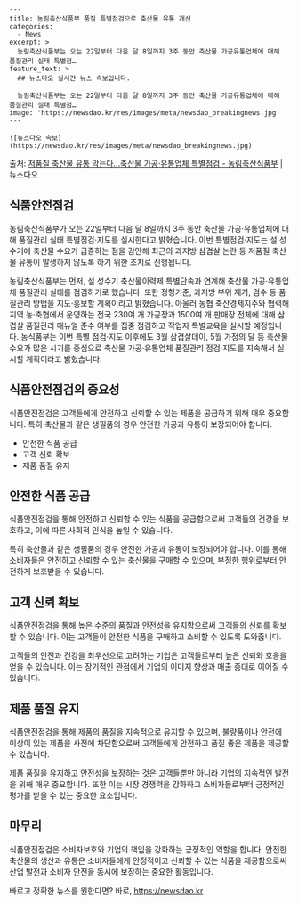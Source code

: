     ---
    title: 농림축산식품부 품질 특별점검으로 축산물 유통 개선
    categories:
      - News
    excerpt: >
      농림축산식품부는 오는 22일부터 다음 달 8일까지 3주 동안 축산물 가공유통업체에 대해 품질관리 실태 특별점…
    feature_text: >
      ## 뉴스다오 실시간 뉴스 속보입니다.
    
      농림축산식품부는 오는 22일부터 다음 달 8일까지 3주 동안 축산물 가공유통업체에 대해 품질관리 실태 특별점…
    image: 'https://newsdao.kr/res/images/meta/newsdao_breakingnews.jpg'
    ---
    
    ![뉴스다오 속보](https://newsdao.kr/res/images/meta/newsdao_breakingnews.jpg)

<p>출처: <a href="https://newsdao.kr/3031" rel="dofollow">저품질 축산물 유통 막는다…축산물 가공·유통업체 특별점검 - 농림축산식품부</a> | 뉴스다오</p>

<h2 data-ke-size="size26">식품안전점검</h2>
농림축산식품부가 오는 22일부터 다음 달 8일까지 3주 동안 축산물 가공·유통업체에 대해 품질관리 실태 특별점검·지도를 실시한다고 밝혔습니다. 이번 특별점검·지도는 설 성수기에 축산물 수요가 급증하는 점을 감안해 최근의 과지방 삼겹살 논란 등 저품질 축산물 유통이 발생하지 않도록 하기 위한 조치로 진행됩니다.

<p data-ke-size="size16">농림축산식품부는 먼저, 설 성수기 축산물이력제 특별단속과 연계해 축산물 가공·유통업체 품질관리 실태를 점검하기로 했습니다. 또한 정형기준, 과지방 부위 제거, 검수 등 품질관리 방법을 지도·홍보할 계획이라고 밝혔습니다. 아울러 농협 축산경제지주와 협력해 지역 농·축협에서 운영하는 전국 230여 개 가공장과 1500여 개 판매장 전체에 대해 삼겹살 품질관리 매뉴얼 준수 여부를 집중 점검하고 작업자 특별교육을 실시할 예정입니다. 농식품부는 이번 특별 점검·지도 이후에도 3월 삼겹살데이, 5월 가정의 달 등 축산물 수요가 많은 시기를 중심으로 축산물 가공·유통업체 품질관리 점검·지도를 지속해서 실시할 계획이라고 밝혔습니다.</p>

<h2 data-ke-size="size26">식품안전점검의 중요성</h2>
식품안전점검은 고객들에게 안전하고 신뢰할 수 있는 제품을 공급하기 위해 매우 중요합니다. 특히 축산물과 같은 생필품의 경우 안전한 가공과 유통이 보장되어야 합니다.

<ul>
  <li>안전한 식품 공급</li>
  <li>고객 신뢰 확보</li>
  <li>제품 품질 유지</li>
</ul>

<h2 data-ke-size="size26">안전한 식품 공급</h2>
식품안전점검을 통해 안전하고 신뢰할 수 있는 식품을 공급함으로써 고객들의 건강을 보호하고, 이에 따른 사회적 인식을 높일 수 있습니다.

<p data-ke-size="size16">특히 축산물과 같은 생필품의 경우 안전한 가공과 유통이 보장되어야 합니다. 이를 통해 소비자들은 안전하고 신뢰할 수 있는 축산물을 구매할 수 있으며, 부정한 행위로부터 안전하게 보호받을 수 있습니다.</p>

<h2 data-ke-size="size26">고객 신뢰 확보</h2>
식품안전점검을 통해 높은 수준의 품질과 안전성을 유지함으로써 고객들의 신뢰를 확보할 수 있습니다. 이는 고객들이 안전한 식품을 구매하고 소비할 수 있도록 도와줍니다.

<p data-ke-size="size16">고객들의 안전과 건강을 최우선으로 고려하는 기업은 고객들로부터 높은 신뢰와 호응을 얻을 수 있습니다. 이는 장기적인 관점에서 기업의 이미지 향상과 매출 증대로 이어질 수 있습니다.</p>

<h2 data-ke-size="size26">제품 품질 유지</h2>
식품안전점검을 통해 제품의 품질을 지속적으로 유지할 수 있으며, 불량품이나 안전에 이상이 있는 제품을 사전에 차단함으로써 고객들에게 안전하고 품질 좋은 제품을 제공할 수 있습니다.

<p data-ke-size="size16">제품 품질을 유지하고 안전성을 보장하는 것은 고객들뿐만 아니라 기업의 지속적인 발전을 위해 매우 중요합니다. 또한 이는 시장 경쟁력을 강화하고 소비자들로부터 긍정적인 평가를 받을 수 있는 중요한 요소입니다.</p>

<h2 data-ke-size="size26">마무리</h2>
식품안전점검은 소비자보호와 기업의 책임을 강화하는 긍정적인 역할을 합니다. 안전한 축산물의 생산과 유통은 소비자들에게 안정적이고 신뢰할 수 있는 식품을 제공함으로써 산업 발전과 소비자 안전을 동시에 보장하는 중요한 활동입니다. 

빠르고 정확한 뉴스를 원한다면? 바로, <a href="https://newsdao.kr" rel="dofollow">https://newsdao.kr</a>


    

